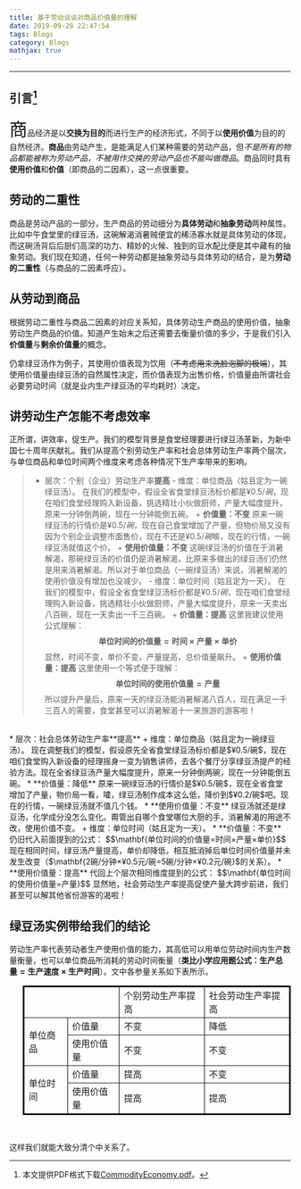 ```yaml
---
title: 基于劳动谈谈对商品价值量的理解
date: 2019-09-28 22:47:54
tags: Blogs
category: Blogs
mathjax: true
---
```

- - - 
## 引言[^1]

<font size="6">商</font>品经济是以**交换为目的**而进行生产的经济形式，不同于以**使用价值**为目的的自然经济。**商品**由劳动产生，是能满足人们某种需要的劳动产品，但*不是所有的物品都能被称为劳动产品，不被用作交换的劳动产品也不能叫做商品*。商品同时具有**使用价值**和**价值**（即商品的二因素），这一点很重要。<br>

## 劳动的二重性

商品是劳动产品的一部分，生产商品的劳动细分为**具体劳动**和**抽象劳动**两种属性。比如中午食堂里的绿豆汤，这碗解渴消暑贼便宜的稀汤寡水就是具体劳动的体现，而这碗汤背后后厨们高深的功力、精妙的火候、独到的豆水配比便是其中藏有的抽象劳动。我们现在知道，任何一种劳动都是抽象劳动与具体劳动的结合，是为**劳动的二重性**（与商品的二因素呼应）。


## 从劳动到商品

根据劳动二重性与商品二因素的对应关系知，具体劳动生产商品的使用价值，抽象劳动生产商品的价值。知道产生始末之后还需要去衡量价值的多少，于是我们引入**价值量**与**剩余价值量**的概念。<br>

仍拿绿豆汤作为例子，其使用价值表现为饮用（~~不考虑用来洗脸泡脚的极端~~），其使用价值量由绿豆汤的自然属性决定，而价值表现为出售价格，价值量由所谓社会必要劳动时间（就是业内生产绿豆汤的平均耗时）决定。<br>

## 讲劳动生产怎能不考虑效率

正所谓，讲效率，促生产。我们的模型背景是食堂经理要进行绿豆汤革新，为新中国七十周年庆献礼。我们从提高个别劳动生产率和社会总体劳动生产率两个层次，与单位商品和单位时间两个维度来考虑各种情况下生产率带来的影响。<br>
> + 层次：个别（企业）劳动生产率**提高**
     - 维度：单位商品（姑且定为一碗绿豆汤）。
在我们的模型中，假设全省食堂绿豆汤标价都是$¥0.5/碗$，现在咱们食堂经理购入新设备，挑选精壮小伙做厨师，产量大幅度提升，原来一分钟倒两碗，现在一分钟能倒五碗。
       + **价值量：不变**
原来一碗绿豆汤的行情价是$¥0.5/碗$，现在自己食堂增加了产量，但物价局又没有因为个别企业调整市面售价，现在不还是$¥0.5/碗$嘛，现在的行情，一碗绿豆汤就值这个价。
       + **使用价值量：不变**
这碗绿豆汤的价值在于消暑解渴，那碗绿豆汤的价值仍是消暑解渴，比原来多做出的绿豆汤们仍然是用来消暑解渴。所以对于单位商品（一碗绿豆汤）来说，消暑解渴的使用价值没有增加也没减少。
     - 维度：单位时间（姑且定为一天）。
在我们的模型中，假设全省食堂绿豆汤标价都是$¥0.5/碗$，现在咱们食堂经理购入新设备，挑选精壮小伙做厨师，产量大幅度提升，原来一天卖出八百碗，现在一天卖出一千三百碗。
       + **价值量：提高**
这里我建议使用公式理解：
$$\mathbf{单位时间的价值量=时间×产量×单价}$$
显然，时间不变，单价不变，产量提高，总价值量飙升。
       + **使用价值量：提高**
这里使用一个等式便于理解：
$$\mathbf{单位时间的使用价值量=产量}$$
所以提升产量后，原来一天的绿豆汤能消暑解渴八百人，现在满足一千三百人的需要，食堂甚至可以消暑解渴十一来旅游的游客啦！
<br>
*  层次：社会总体劳动生产率**提高**
   + 维度：单位商品（姑且定为一碗绿豆汤）。
现在调整我们的模型，假设原先全省食堂绿豆汤标价都是$¥0.5/碗$，现在咱们食堂购入新设备的经理摇身一变为销售讲师，去各个餐厅分享绿豆汤提产的经验方法。现在全省绿豆汤产量大幅度提升，原来一分钟倒两碗，现在一分钟能倒五碗。
       * **价值量：降低**
原来一碗绿豆汤的行情价是$¥0.5/碗$，现在全省食堂增加了产量，物价局一看，嚯，绿豆汤制作成本这么低，降价到$¥0.2/碗$吧。现在的行情，一碗绿豆汤就不值几个钱。
       * **使用价值量：不变**
绿豆汤就还是绿豆汤，化学成分没怎么变化。甭管出自哪个食堂哪位大厨的手，消暑解渴的用途不改，使用价值不变。
   + 维度：单位时间（姑且定为一天）。
       * **价值量：不变**
仍旧代入前面提到的公式：
$$\mathbf{单位时间的价值量=时间×产量×单价}$$
现在相同时间，绿豆汤产量提高，单价却降低，相互抵消掉后单位时间价值量并未发生改变（$\mathbf{2碗/分钟×¥0.5元/碗=5碗/分钟×¥0.2元/碗}$的关系）。
       * **使用价值量：提高**
代回上个层次相同维度提到的公式：
$$\mathbf{单位时间的使用价值量=产量}$$
显然地，社会劳动生产率提高促使产量大跨步前进，我们甚至可以解其他省份游客的渴啦！

## 绿豆汤实例带给我们的结论

劳动生产率代表劳动者生产使用价值的能力，其高低可以用单位劳动时间内生产数量衡量，也可以单位商品所消耗的劳动时间衡量（**类比小学应用题公式：$\mathbf{生产总量=生产速度×生产时间}$**）。文中各参量关系如下表所示。<br>

<center>
<ol>
 <table border="2" bordercolor="black" cellspacing="0" cellpadding="5">
 <tr>
 <td colspan="2"></td>
 <td>个别劳动生产率提高</td>
 <td colspan="2">社会劳动生产率提高</td>
 </tr>
 <tr>
 <td rowspan="2">单位商品</td>
 <td>价值量</td>
 <td>不变</td>
 <td>降低</td>
 </tr>
 <tr>
 <td>使用价值量</td>
 <td>不变</td>
 <td>不变</td>
 </tr>
 <tr>
 <td rowspan="2">单位时间</td>
 <td>价值量</td>
 <td>提高</td>
 <td>不变</td>
 </tr>
 <tr>
 <td>使用价值量</td>
 <td>提高</td>
 <td>提高</td>
 </tr>
 </table>
 <br/>
</ol>
</center>
这样我们就能大致分清个中关系了。

[^1]: 本文提供PDF格式下载[CommodityEconomy.pdf](https://stuouceducn-my.sharepoint.com/:b:/g/personal/xuxu6965_stu_ouc_edu_cn/Ea5PyFBbqpJIteY_HV4PexEBN_jMVu-zFNz-ppICyTCYwA?e=YmGeji)。
